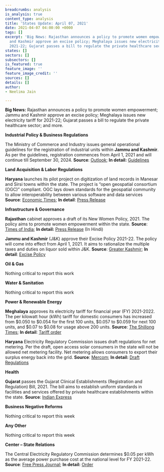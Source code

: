 ```yaml
---
breadcrumbs: analysis
is_analysis: true
content_type: analysis
title: 'States Update: April 07, 2021'
date: 2021-04-07 04:00:00 +0000
tags: []
excerpt: 'Big News: Rajasthan announces a policy to promote women empowerment; Jammu
  and Kashmir approve an excise policy; Meghalaya issues new electricity tariff for
  2021-22; Gujarat passes a bill to regulate the private healthcare sector; and more.'
states: []
sectors: []
subsectors: []
is_featured: true
feature_image: ''
feature_image_credit: ''
sources: []
details: []
author:
- Neelima Jain

---
```

**Big News:** Rajasthan announces a policy to promote women empowerment; Jammu and Kashmir approve an excise policy; Meghalaya issues new electricity tariff for 2021-22; Gujarat passes a bill to regulate the private healthcare sector; and more.

**Industrial Policy & Business Regulations**

The Ministry of Commerce and Industry issues general operational guidelines for the registration of industrial units within **Jammu and Kashmir**. As per the guidelines, registration commences from April 1, 2021 and will continue till September 30, 2024. **Source**: [Outlook](https://www.outlookindia.com/newsscroll/dpiit-issues-guidelines-for-unit-registration-under-new-scheme-for-industry-development-in-jk/2057853); **In detail:** [Guidelines](https://dipp.gov.in/sites/default/files/Scheme_Registration_Guidelines_01April2021.pdf)

**Land Acquisition & Labor Regulations**

**Haryana** launches its pilot project on digitization of land records in Manesar and Sirsi towns within the state. The project is “open geospatial consortium (OGC)” compliant. OGC lays down standards for the geospatial community to allow interoperability between various software and data services **Source**: [Economic Times](https://economictimes.indiatimes.com/news/economy/policy/haryana-rolls-out-pilot-project-for-digital-land-record-modernisation-programme/articleshow/81842279.cms); **In detail**: [Press Release](https://www.prharyana.gov.in/en/manesar-tehsil-of-gurugram-and-sirsi-village-of-karnal-have-been-selected-for-implementation-of-the)

**Infrastructure & Governance**

**Rajasthan** cabinet approves a draft of its New Women Policy, 2021. The policy aims to promote women empowerment within the state. **Source**: [Times of India](https://timesofindia.indiatimes.com/city/jaipur/cabinet-nod-for-womenpolicy-new-tourism-rules/articleshow/81794060.cms); **In detail:** [Press Release](https://dipr.rajasthan.gov.in/content/dipr/en/news-detail.225862.html) (In Hindi)

**Jammu and Kashmir** (J&K) approve their Excise Policy 2021-22. The policy will come into effect from April 1, 2021. It aims to rationalize the multiple taxes and duties on liquor sold within J&K. **Source**: [Greater Kashmir](https://www.greaterkashmir.com/news/business/jks-new-excise-policy-comes-into-force/); **In detail**: [Excise Policy](https://www.dailyexcelsior.com/wp-content/uploads/2021/03/SO-114-dated-31.03.2021.pdf)

**Oil & Gas**

Nothing critical to report this work

**Water & Sanitation**

Nothing critical to report this work

**Power & Renewable Energy**

**Meghalaya** approves its electricity tariff for financial year (FY) 2021-2022. The per kilowatt hour (kWh) tariff for domestic consumers has increased from $0.050 to $0.054 for the first 100 units, $0.057 to $0.059 for next 100 units, and $0.07 to $0.08 for usage above 200 units. **Source**: [The Shillong Times](https://theshillongtimes.com/2021/04/04/new-electricity-tariff-from-april-1/); **In detail**: [Tariff order](http://www.mserc.gov.in/orders/Orders_2021/TariffOrder_ARR_2021-22_MePDCL.pdf)

**Haryana** Electricity Regulatory Commission issues draft regulations for net metering. Per the draft, open access solar consumers in the state will not be allowed net metering facility. Net metering allows consumers to export their surplus energy back into the grid. **Source**: [Mercom](https://mercomindia.com/no-net-metering-open-access-haryana/); **In detail:** [Draft Regulations](https://herc.gov.in/WriteReadData/Pdf/D20210324.pdf)

**Health**

**Gujarat** passes the Gujarat Clinical Establishments (Registration and Regulation) Bill, 2021. The bill aims to establish uniform standards in facilities and services offered by private healthcare establishments within the state. **Source**: [Indian Express](https://indianexpress.com/article/cities/ahmedabad/gujarat-assembly-passes-bill-to-regulate-private-healthcare-sector-7254977/)

**Business Negative Reforms**

Nothing critical to report this week

**Any Other**

Nothing critical to report this week

**Center – State Relations**

The Central Electricity Regulatory Commission determines $0.05 per kWh as the average power purchase cost at the national level for FY 2021-22. **Source**: [Free Press Journal](https://www.freepressjournal.in/india/cerc-works-out-average-power-purchase-cost-at-rs-385-per-unit); **In detail:** [Order](http://www.cercind.gov.in/2021/orders/01-SM-2021.pdf)